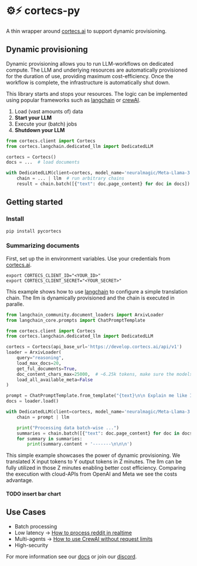 # ⚙️⚡ cortecs-py

A thin wrapper around [cortecs.ai](https://cortecs.ai) to support dynamic provisioning.

## Dynamic provisioning

Dynamic provisioning allows you to run LLM-workflows on dedicated compute. The
LLM and underlying resources are automatically provisioned for the duration of use, providing maximum cost-efficiency.
Once the workflow is complete, the infrastructure is automatically shut down. 

This library starts and stops your resources. The logic can be implemented using popular frameworks such as [langchain]() 
or [crewAI]().

1. Load (vast amounts of) data
2. **Start your LLM**
3. Execute your (batch) jobs 
4. **Shutdown your LLM**

```python
from cortecs.client import Cortecs
from cortecs.langchain.dedicated_llm import DedicatedLLM

cortecs = Cortecs()
docs = ...  # load documents

with DedicatedLLM(client=cortecs, model_name='neuralmagic/Meta-Llama-3.1-70B-Instruct-FP8') as llm:
    chain = ... | llm  # run arbitrary chains
    result = chain.batch([{"text": doc.page_content} for doc in docs])
```

## Getting started

### Install

```
pip install pycortecs
```

### Summarizing documents

First, set up the in environment variables. Use your credentials from [cortecs.ai](https://cortecs.ai). 

```
export CORTECS_CLIENT_ID="<YOUR_ID>"
export CORTECS_CLIENT_SECRET="<YOUR_SECRET>"
```

This example shows how to use [langchain](https://python.langchain.com) to configure a simple translation chain.
The llm is dynamically provisioned and the chain is executed in paralle.

```python
from langchain_community.document_loaders import ArxivLoader
from langchain_core.prompts import ChatPromptTemplate

from cortecs.client import Cortecs
from cortecs.langchain.dedicated_llm import DedicatedLLM

cortecs = Cortecs(api_base_url='https://develop.cortecs.ai/api/v1')
loader = ArxivLoader(
    query="reasoning",
    load_max_docs=20,
    get_ful_documents=True,
    doc_content_chars_max=25000,  # ~6.25k tokens, make sure the models supports that context length
    load_all_available_meta=False
)

prompt = ChatPromptTemplate.from_template("{text}\n\n Explain me like I'm five:")
docs = loader.load()

with DedicatedLLM(client=cortecs, model_name='neuralmagic/Meta-Llama-3.1-70B-Instruct-FP8') as llm:
    chain = prompt | llm

    print("Processing data batch-wise ...")
    summaries = chain.batch([{"text": doc.page_content} for doc in docs])
    for summary in summaries:
        print(summary.content + '-------\n\n\n')
```

This simple example showcases the power of dynamic provisioning. We translated X input tokens to Y output tokens in Z
minutes.
The llm can be fully utilized in those Z minutes enabling better cost efficiency. Comparing the execution with
cloud-APIs from
OpenAI and Meta we see the costs advantage.

#### TODO insert bar chart

## Use Cases

* Batch processing
* Low latency -> [How to process reddit in realtime]()
* Multi-agents -> [How to use CrewAI without request limits]()
* High-security 

For more information see our [docs]() or join our [discord]().
